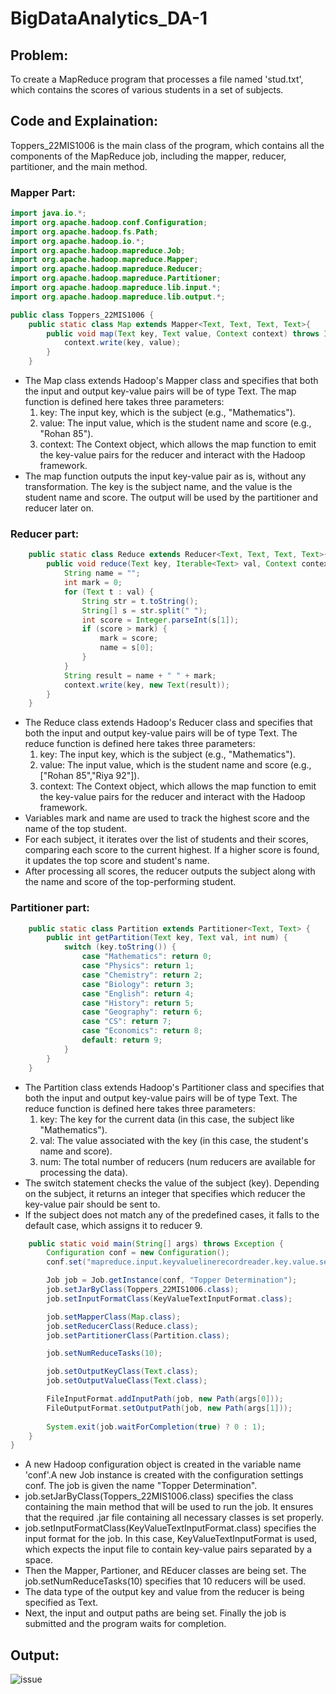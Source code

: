 # BigDataAnalytics_DA-1

## Problem:
To create a MapReduce program that processes a file named 'stud.txt', which contains the scores of various students in a set of subjects.

## Code and Explaination:
Toppers_22MIS1006 is the main class of the program, which contains all the components of the MapReduce job, including the mapper, reducer, partitioner, and the main method.
### Mapper Part:
```java
import java.io.*;
import org.apache.hadoop.conf.Configuration;
import org.apache.hadoop.fs.Path;
import org.apache.hadoop.io.*;
import org.apache.hadoop.mapreduce.Job;
import org.apache.hadoop.mapreduce.Mapper;
import org.apache.hadoop.mapreduce.Reducer;
import org.apache.hadoop.mapreduce.Partitioner;
import org.apache.hadoop.mapreduce.lib.input.*;
import org.apache.hadoop.mapreduce.lib.output.*;

public class Toppers_22MIS1006 {
    public static class Map extends Mapper<Text, Text, Text, Text>{
        public void map(Text key, Text value, Context context) throws IOException, InterruptedException {
            context.write(key, value);
        }
    }
```
- The Map class extends Hadoop's Mapper class and specifies that both the input and output key-value pairs will be of type Text.
  The map function is defined here takes three parameters:
  1. key: The input key, which is the subject (e.g., "Mathematics").
  2. value: The input value, which is the student name and score (e.g., "Rohan 85").
  3. context: The Context object, which allows the map function to emit the key-value pairs for the reducer and interact with the Hadoop framework.
- The map function outputs the input key-value pair as is, without any transformation. The key is the subject name, and the value is the student name and score. The output will be used by the partitioner and reducer later on.
### Reducer part:
```java
    public static class Reduce extends Reducer<Text, Text, Text, Text>{
        public void reduce(Text key, Iterable<Text> val, Context context) throws IOException, InterruptedException {
            String name = "";
            int mark = 0;
            for (Text t : val) {
                String str = t.toString();
                String[] s = str.split(" ");
                int score = Integer.parseInt(s[1]);
                if (score > mark) {
                    mark = score;
                    name = s[0];
                }
            }
            String result = name + " " + mark;
            context.write(key, new Text(result));
        }
    }
```
- The Reduce class extends Hadoop's Reducer class and specifies that both the input and output key-value pairs will be of type Text.
  The reduce function is defined here takes three parameters:
  1. key: The input key, which is the subject (e.g., "Mathematics").
  2. value: The input value, which is the student name and score (e.g., ["Rohan 85","Riya 92"]).
  3. context: The Context object, which allows the map function to emit the key-value pairs for the reducer and interact with the Hadoop framework.
- Variables mark and name are used to track the highest score and the name of the top student.
- For each subject, it iterates over the list of students and their scores, comparing each score to the current highest. If a higher score is found, it updates the top score and student's name.
- After processing all scores, the reducer outputs the subject along with the name and score of the top-performing student.
### Partitioner part:
```java
    public static class Partition extends Partitioner<Text, Text> {
        public int getPartition(Text key, Text val, int num) {
            switch (key.toString()) {
                case "Mathematics": return 0;
                case "Physics": return 1;
                case "Chemistry": return 2;
                case "Biology": return 3;
                case "English": return 4;
                case "History": return 5;
                case "Geography": return 6;
                case "CS": return 7;
                case "Economics": return 8;
                default: return 9;
            }
        }
    }
```
- The Partition class extends Hadoop's Partitioner class and specifies that both the input and output key-value pairs will be of type
Text.
The reduce function is defined here takes three parameters:
  1. key: The key for the current data (in this case, the subject like "Mathematics").
  2. val: The value associated with the key (in this case, the student's name and score).
  3. num: The total number of reducers (num reducers are available for processing the data).
- The switch statement checks the value of the subject (key). Depending on the subject, it returns an integer that specifies which reducer the key-value pair should be sent to.
- If the subject does not match any of the predefined cases, it falls to the default case, which assigns it to reducer 9.
```java
    public static void main(String[] args) throws Exception {
        Configuration conf = new Configuration();
        conf.set("mapreduce.input.keyvaluelinerecordreader.key.value.separator", " ");

        Job job = Job.getInstance(conf, "Topper Determination");
        job.setJarByClass(Toppers_22MIS1006.class);
        job.setInputFormatClass(KeyValueTextInputFormat.class);

        job.setMapperClass(Map.class);
        job.setReducerClass(Reduce.class);
        job.setPartitionerClass(Partition.class);

        job.setNumReduceTasks(10);

        job.setOutputKeyClass(Text.class);
        job.setOutputValueClass(Text.class);

        FileInputFormat.addInputPath(job, new Path(args[0]));
        FileOutputFormat.setOutputPath(job, new Path(args[1]));
        
        System.exit(job.waitForCompletion(true) ? 0 : 1);
    }
}
```
- A new Hadoop configuration object is created in the variable name 'conf'.A new Job instance is created with the configuration settings conf. The job is given the name "Topper Determination".
- job.setJarByClass(Toppers_22MIS1006.class) specifies the class containing the main method that will be used to run the job. It ensures that the required .jar file containing all necessary classes is set properly.
- job.setInputFormatClass(KeyValueTextInputFormat.class) specifies the input format for the job. In this case, KeyValueTextInputFormat is used, which expects the input file to contain key-value pairs separated by a space.
- Then the Mapper, Partioner, and REducer classes are being set. The job.setNumReduceTasks(10) specifies that 10 reducers will be used.
- The data type of the output key and value from the reducer is being specified as Text.
- Next, the input and output paths are being set. Finally the job is submitted and the program waits for completion.
## Output:
![issue](https://github.com/user-attachments/assets/d3eb92e5-a401-4420-8125-195a6b84c502)
